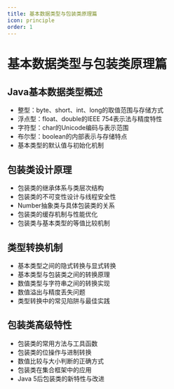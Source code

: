 ```yaml
---
title: 基本数据类型与包装类原理篇
icon: principle
order: 1
---
```


# 基本数据类型与包装类原理篇

## Java基本数据类型概述

- 整型：byte、short、int、long的取值范围与存储方式
- 浮点型：float、double的IEEE 754表示法与精度特性
- 字符型：char的Unicode编码与表示范围
- 布尔型：boolean的内部表示与存储特点
- 基本类型的默认值与初始化机制

## 包装类设计原理

- 包装类的继承体系与类层次结构
- 包装类的不可变性设计与线程安全性
- Number抽象类与具体包装类的关系
- 包装类的缓存机制与性能优化
- 包装类与基本类型的等值比较机制

## 类型转换机制

- 基本类型之间的隐式转换与显式转换
- 基本类型与包装类之间的转换原理
- 数值类型与字符串之间的转换实现
- 数值溢出与精度丢失问题
- 类型转换中的常见陷阱与最佳实践

## 包装类高级特性

- 包装类的常用方法与工具函数
- 包装类的位操作与进制转换
- 数值比较与大小判断的正确方式
- 包装类在集合框架中的应用
- Java 5后包装类的新特性与改进
